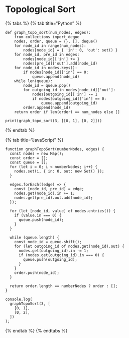Topological Sort
================

{% tabs %} {% tab title=“Python” %}

    def graph_topo_sort(num_nodes, edges):
        from collections import deque
        nodes, order, queue = {}, [], deque()
        for node_id in range(num_nodes):
            nodes[node_id] = { 'in': 0, 'out': set() }
        for node_id, pre_id in edges:
            nodes[node_id]['in'] += 1
            nodes[pre_id]['out'].add(node_id)
        for node_id in nodes.keys():
            if nodes[node_id]['in'] == 0:
                queue.append(node_id)
        while len(queue):
            node_id = queue.pop()
            for outgoing_id in nodes[node_id]['out']:
                nodes[outgoing_id]['in'] -= 1
                if nodes[outgoing_id]['in'] == 0:
                    queue.append(outgoing_id)
            order.append(node_id)
        return order if len(order) == num_nodes else []

    print(graph_topo_sort(3, [[0, 1], [0, 2]]))

{% endtab %}

{% tab title=“JavaScript” %}

    function graphTopoSort(numberNodes, edges) {
      const nodes = new Map();
      const order = [];
      const queue = [];
      for (let i = 0; i < numberNodes; i++) {
        nodes.set(i, { in: 0, out: new Set() });
      }

      edges.forEach((edge) => {
        const [node_id, pre_id] = edge;
        nodes.get(node_id).in += 1;
        nodes.get(pre_id).out.add(node_id);
      });

      for (let [node_id, value] of nodes.entries()) {
        if (value.in === 0) {
          queue.push(node_id);
        }
      }

      while (queue.length) {
        const node_id = queue.shift();
        for (let outgoing_id of nodes.get(node_id).out) {
          nodes.get(outgoing_id).in -= 1;
          if (nodes.get(outgoing_id).in === 0) {
            queue.push(outgoing_id);
          }
        }
        order.push(node_id);
      }

      return order.length == numberNodes ? order : [];
    }

    console.log(
      graphTopoSort(3, [
        [0, 1],
        [0, 2],
      ])
    );

{% endtab %} {% endtabs %}
